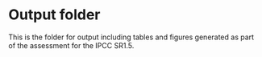 # Output folder

This is the folder for output including tables and figures generated as part of the assessment for the IPCC SR1.5.